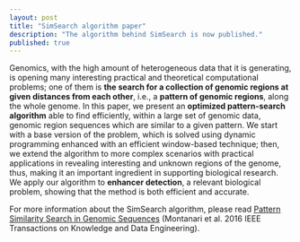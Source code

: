 ```yaml
---
layout: post
title: "SimSearch algorithm paper"
description: "The algorithm behind SimSearch is now published."
published: true
---
```



Genomics, with the high amount of heterogeneous data that it is generating, is opening many interesting practical and theoretical computational problems; one of them is **the search for a collection of genomic regions at given distances from each other**, i.e., a **pattern of genomic regions**, along the whole genome. In this paper, we present an **optimized pattern-search algorithm** able to find efficiently, within a large set of genomic data, genomic region sequences which are similar to a given pattern. We start with a base version of the problem, which is solved using dynamic programming enhanced with an efficient window-based technique; then, we extend the algorithm to more complex scenarios with practical applications in revealing interesting and unknown regions of the genome, thus, making it an important ingredient in supporting biological research. We apply our algorithm to **enhancer detection**, a relevant biological problem, showing that the method is both efficient and accurate.

For more information about the SimSearch algorithm, 
please read [Pattern Similarity Search in Genomic Sequences](http://ieeexplore.ieee.org/document/7524001/) (Montanari et al. 2016 IEEE Transactions on Knowledge and Data Engineering).
